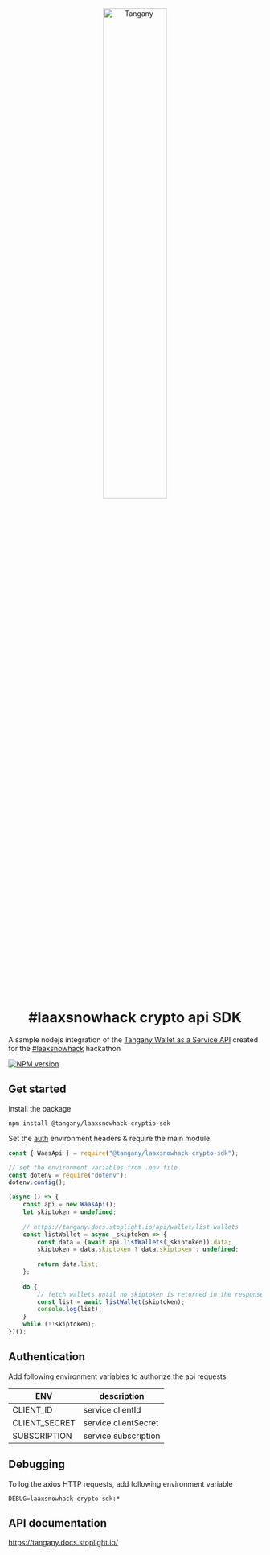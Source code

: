 <div align="center">  
  <a href="https://tangany.com">  
    <img src="https://raw.githubusercontent.com/Tangany/cloud-wallet/master/docs/tangany.gif"  alt="Tangany" width="50%" />  
  </a>  
  <h1>#laaxsnowhack crypto api SDK</h1>      
</div>  

A sample nodejs integration of the [Tangany Wallet as a Service API](https://tangany.com) created for the [#laaxsnowhack](https://twitter.com/search?q=%23laaxsnowhack) hackathon

[![NPM version](https://raw.githubusercontent.com/Tangany/laaxsnowhack-crypto-sdk/master/docs/package-badge.svg?sanitize=true)](https://www.npmjs.com/package/@tangany/laaxsnowhack-crypto-sdk)

## Get started
Install the package
```
npm install @tangany/laaxsnowhack-cryptio-sdk
```

Set the [auth](#authentication) environment headers & require the main module
```javascript
const { WaasApi } = require("@tangany/laaxsnowhack-crypto-sdk");

// set the environment variables from .env file
const dotenv = require("dotenv");
dotenv.config();

(async () => {
    const api = new WaasApi();
    let skiptoken = undefined;
    
    // https://tangany.docs.stoplight.io/api/wallet/list-wallets
    const listWallet = async _skiptoken => {
        const data = (await api.listWallets(_skiptoken)).data;
        skiptoken = data.skiptoken ? data.skiptoken : undefined;
        
        return data.list;
    };
    
    do {
        // fetch wallets until no skiptoken is returned in the response
        const list = await listWallet(skiptoken);
        console.log(list);
    }
    while (!!skiptoken);
})();


```

## Authentication
Add following environment variables to authorize the api requests

ENV|description
---|---
CLIENT_ID| service clientId
CLIENT_SECRET| service clientSecret 
SUBSCRIPTION| service subscription

## Debugging

To log the axios HTTP requests, add following environment variable
```
DEBUG=laaxsnowhack-crypto-sdk:*
```

## API documentation
https://tangany.docs.stoplight.io/
